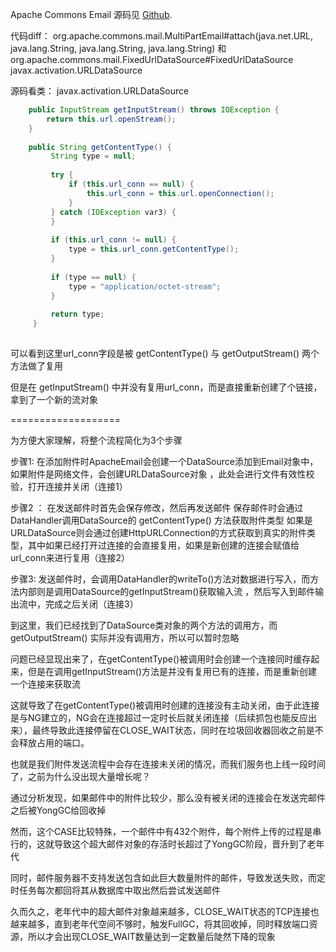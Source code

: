 
Apache Commons Email 源码见 [Github](https://github.com/apache/commons-email).

代码diff：
org.apache.commons.mail.MultiPartEmail#attach(java.net.URL, java.lang.String, java.lang.String, java.lang.String)
和
org.apache.commons.mail.FixedUrlDataSource#FixedUrlDataSource
javax.activation.URLDataSource

源码看类： javax.activation.URLDataSource
```java
    public InputStream getInputStream() throws IOException {
        return this.url.openStream();
    }
 
    public String getContentType() {
         String type = null;
 
         try {
             if (this.url_conn == null) {
                 this.url_conn = this.url.openConnection();
             }
         } catch (IOException var3) {
         }
 
         if (this.url_conn != null) {
             type = this.url_conn.getContentType();
         }
 
         if (type == null) {
             type = "application/octet-stream";
         }
 
         return type;
     }
    
```
可以看到这里url_conn字段是被 getContentType() 与 getOutputStream() 两个方法做了复用

但是在 getInputStream() 中并没有复用url_conn，而是直接重新创建了个链接，拿到了一个新的流对象

===================

为方便大家理解，将整个流程简化为3个步骤

步骤1:
在添加附件时ApacheEmail会创建一个DataSource添加到Email对象中，如果附件是网络文件，会创建URLDataSource对象 ，此处会进行文件有效性校验，打开连接并关闭（连接1）


步骤2 ：
在发送邮件时首先会保存修改，然后再发送邮件
保存邮件时会通过DataHandler调用DataSource的 getContentType() 方法获取附件类型
如果是URLDataSource则会通过创建HttpURLConnection的方式获取到真实的附件类型，其中如果已经打开过连接的会直接复用，如果是新创建的连接会赋值给url_conn来进行复用（连接2）


步骤3:
发送邮件时，会调用DataHandler的writeTo()方法对数据进行写入，而方法内部则是调用DataSource的getInputStream()获取输入流 ，然后写入到邮件输出流中，完成之后关闭（连接3）


到这里，我们已经找到了DataSource类对象的两个方法的调用方，而 getOutputStream() 实际并没有调用方，所以可以暂时忽略

问题已经显现出来了，在getContentType()被调用时会创建一个连接同时缓存起来，但是在调用getInputStream()方法是并没有复用已有的连接，而是重新创建一个连接来获取流

这就导致了在getContentType()被调用时创建的连接没有主动关闭，由于此连接是与NG建立的，NG会在连接超过一定时长后就关闭连接（后续抓包也能反应出来），最终导致此连接停留在CLOSE_WAIT状态，同时在垃圾回收器回收之前是不会释放占用的端口。



也就是我们附件发送流程中会存在连接未关闭的情况，而我们服务也上线一段时间了，之前为什么没出现大量增长呢？

通过分析发现，如果邮件中的附件比较少，那么没有被关闭的连接会在发送完邮件之后被YongGC给回收掉

然而，这个CASE比较特殊，一个邮件中有432个附件，每个附件上传的过程是串行的，这就导致这个超大邮件对象的存活时长超过了YongGC阶段，晋升到了老年代

同时，邮件服务器不支持发送包含如此巨大数量附件的邮件，导致发送失败，而定时任务每次都回将其从数据库中取出然后尝试发送邮件

久而久之，老年代中的超大邮件对象越来越多，CLOSE_WAIT状态的TCP连接也越来越多，直到老年代空间不够时，触发FullGC，将其回收掉，同时释放端口资源，所以才会出现CLOSE_WAIT数量达到一定数量后陡然下降的现象
